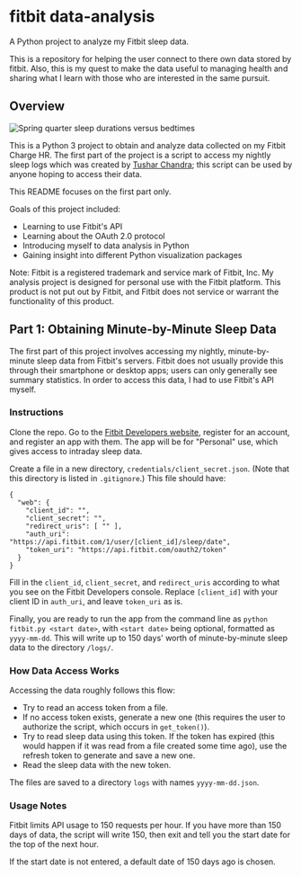# fitbit data-analysis
A Python project to analyze my Fitbit sleep data.

This is a repository for helping the user connect to there own data stored by fitbit.  Also, this is my quest to make the data useful to managing health and sharing what I learn with those who are interested in the same pursuit.

## Overview
![Spring quarter sleep durations versus bedtimes](sample-image.png?raw=true)

This is a Python 3 project to obtain and analyze data collected on my Fitbit Charge HR. The first part of the project is a script to access my nightly sleep logs which was created by [Tushar Chandra](https://github.com/tuchandra); this script can be used by anyone hoping to access their data.

This README focuses on the first part only.

Goals of this project included:
 * Learning to use Fitbit's API
 * Learning about the OAuth 2.0 protocol
 * Introducing myself to data analysis in Python
 * Gaining insight into different Python visualization packages

Note: Fitbit is a registered trademark and service mark of Fitbit, Inc. My analysis project is designed for personal use with the Fitbit platform. This product is not put out by Fitbit, and Fitbit does not service or warrant the functionality of this product.

## Part 1: Obtaining Minute-by-Minute Sleep Data
The first part of this project involves accessing my nightly, minute-by-minute sleep data from Fitbit's servers. Fitbit does not usually provide this through their smartphone or desktop apps; users can only generally see summary statistics. In order to access this data, I had to use Fitbit's API myself.

### Instructions
Clone the repo. Go to the [Fitbit Developers website](https://dev.fitbit.com/), register for an account, and register an app with them. The app will be for "Personal" use, which gives access to intraday sleep data.

Create a file in a new directory, `credentials/client_secret.json`. (Note that this directory is listed in `.gitignore`.) This file should have:
```
{
  "web": {
    "client_id": "",
    "client_secret": "",
    "redirect_uris": [ "" ],
    "auth_uri": "https://api.fitbit.com/1/user/[client_id]/sleep/date",
    "token_uri": "https://api.fitbit.com/oauth2/token"
  }
}
```
Fill in the `client_id`, `client_secret`, and `redirect_uris` according to what you see on the Fitbit Developers console. Replace `[client_id]` with your client ID in `auth_uri`, and leave `token_uri` as is.

Finally, you are ready to run the app from the command line as `python fitbit.py <start date>`, with `<start date>` being optional, formatted as `yyyy-mm-dd`. This will write up to 150 days' worth of minute-by-minute sleep data to the directory `/logs/`.

### How Data Access Works
Accessing the data roughly follows this flow:
 * Try to read an access token from a file.
 * If no access token exists, generate a new one (this requires the user to authorize the script, which occurs in `get_token()`).
 * Try to read sleep data using this token. If the token has expired (this would happen if it was read from a file created some time ago), use the refresh token to generate and save a new one.
 * Read the sleep data with the new token.

The files are saved to a directory `logs` with names `yyyy-mm-dd.json`.

### Usage Notes
Fitbit limits API usage to 150 requests per hour. If you have more than 150 days of data, the script will write 150, then exit and tell you the start date for the top of the next hour.

If the start date is not entered, a default date of 150 days ago is chosen.
